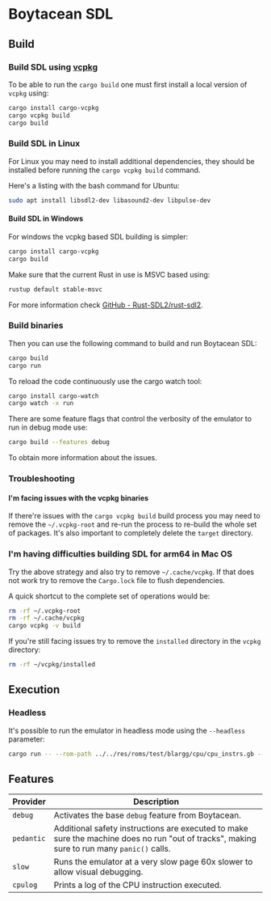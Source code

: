 # Boytacean SDL

## Build

### Build SDL using [vcpkg](https://vcpkg.io/)

To be able to run the `cargo build` one must first install a local version of `vcpkg` using:

```bash
cargo install cargo-vcpkg
cargo vcpkg build
cargo build
```

### Build SDL in Linux

For Linux you may need to install additional dependencies, they should be installed before running the `cargo vcpkg build` command.

Here's a listing with the bash command for Ubuntu:

```bash
sudo apt install libsdl2-dev libasound2-dev libpulse-dev
```

#### Build SDL in Windows

For windows the vcpkg based SDL building is simpler:

```bash
cargo install cargo-vcpkg
cargo build
```

Make sure that the current Rust in use is MSVC based using:

```bash
rustup default stable-msvc
```

For more information check [GitHub - Rust-SDL2/rust-sdl2](https://github.com/Rust-SDL2/rust-sdl2).

### Build binaries

Then you can use the following command to build and run Boytacean SDL:

```bash
cargo build
cargo run
```

To reload the code continuously use the cargo watch tool:

```bash
cargo install cargo-watch
cargo watch -x run
```

There are some feature flags that control the verbosity of the emulator to run in debug mode use:

```bash
cargo build --features debug
```

To obtain more information about the issues.

### Troubleshooting

#### I'm facing issues with the vcpkg binaries

If there're issues with the `cargo vcpkg build` build process you may need to remove the `~/.vcpkg-root` and re-run the process to re-build the whole set of packages.
It's also important to completely delete the `target` directory.

### I'm having difficulties building SDL for arm64 in Mac OS

Try the above strategy and also try to remove `~/.cache/vcpkg`.
If that does not work try to remove the `Cargo.lock` file to flush dependencies.

A quick shortcut to the complete set of operations would be:

```bash
rm -rf ~/.vcpkg-root
rm -rf ~/.cache/vcpkg
cargo vcpkg -v build
```

If you're still facing issues try to remove the `installed` directory in the `vcpkg` directory:

```bash
rm -rf ~/vcpkg/installed
```

## Execution

### Headless

It's possible to run the emulator in headless mode using the `--headless` parameter:

```bash
cargo run -- --rom-path ../../res/roms/test/blargg/cpu/cpu_instrs.gb --cycles 100000000 --headless --device stdout --unlimited
```

## Features

| Provider   | Description                                                                                                                                |
| ---------- | ------------------------------------------------------------------------------------------------------------------------------------------ |
| `debug`    | Activates the base `debug` feature from Boytacean.                                                                                         |
| `pedantic` | Additional safety instructions are executed to make sure the machine does no run "out of tracks", making sure to run many `panic()` calls. |
| `slow`     | Runs the emulator at a very slow page 60x slower to allow visual debugging.                                                                |
| `cpulog`   | Prints a log of the CPU instruction executed.                                                                                              |
